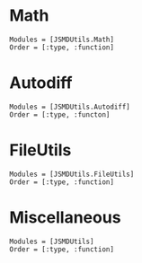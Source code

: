 
# Math

```@autodocs
Modules = [JSMDUtils.Math]
Order = [:type, :function]
```

# Autodiff 

```@autodocs 
Modules = [JSMDUtils.Autodiff]
Order = [:type, :functon]
```

# FileUtils 

```@autodocs
Modules = [JSMDUtils.FileUtils]
Order = [:type, :function]
```

# Miscellaneous

```@autodocs
Modules = [JSMDUtils]
Order = [:type, :function]
```
